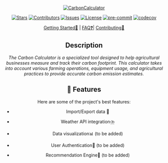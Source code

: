 <div align="center">

[![CarbonCalculator](https://socialify.git.ci/Luis-Rosario-Alers/CarbonCalculator/image?description=1&font=Inter&logo=https%3A%2F%2Fi.pinimg.com%2Foriginals%2F4c%2F1b%2F31%2F4c1b319027c050c1fd247c860ef2e578.png&name=1&pattern=Plus&theme=Light)](https://github.com/Luis-Rosario-Alers/CarbonCalculator)

[![Stars](https://img.shields.io/github/stars/Luis-Rosario-Alers/CarbonCalculator)](https://github.com/Luis-Rosario-Alers/CarbonCalculator/stargazers)
[![Contributors](https://img.shields.io/github/contributors/Luis-Rosario-Alers/CarbonCalculator)](https://github.com/Luis-Rosario-Alers/CarbonCalculator/graphs/contributors)
[![Issues](https://img.shields.io/github/issues/Luis-Rosario-Alers/CarbonCalculator)](https://github.com/Luis-Rosario-Alers/CarbonCalculator/issues)
[![License](https://img.shields.io/github/license/Luis-Rosario-Alers/CarbonCalculator)](https://github.com/Luis-Rosario-Alers/CarbonCalculator/blob/master/LICENSE)
[![pre-commit](https://img.shields.io/badge/pre--commit-enabled-brightgreen?logo=pre-commit)](https://github.com/pre-commit/pre-commit)
[![codecov](https://codecov.io/github/Luis-Rosario-Alers/CarbonCalculator/graph/badge.svg?token=OVPU0O07GO)](https://codecov.io/github/Luis-Rosario-Alers/CarbonCalculator)

[Getting Started👋](docs/GETTING_STARTED.md) | [FAQ❓](FAQ.md)| [Contributing🤝](CONTRIBUTING)

## **Description**

*The Carbon Calculator is a specialized tool designed to help agricultural businesses measure and track their carbon footprint. This calculator takes into account various farming operations, equipment usage, and agricultural practices to provide accurate carbon emission estimates.*

<h2>🧐 Features</h2>

Here are some of the project's best features:

* Import/Export data 📄

* Weather API integration⛈️

* Data visualization📊 (to be added)

* User Authentication👤 (to be added)

* Recommendation Engine🤖 (to be added)
